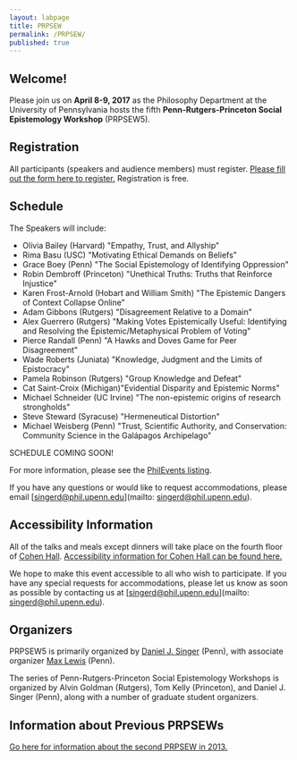 ```yaml
---
layout: labpage
title: PRPSEW
permalink: /PRPSEW/
published: true
---
```

## Welcome!

Please join us on **April 8-9, 2017** as the Philosophy Department at the University of Pennsylvania hosts the fifth **Penn-Rutgers-Princeton Social Epistemology Workshop** (PRPSEW5).

## Registration
All participants (speakers and audience members) must register.  [Please fill out the form here to register.](https://goo.gl/forms/cxecjVZsUFM4qkLi1)  Registration is free.

## Schedule

The Speakers will include:


- Olivia Bailey (Harvard) "Empathy, Trust, and Allyship"
- Rima Basu (USC) "Motivating Ethical Demands on Beliefs"
- Grace Boey (Penn) "The Social Epistemology of Identifying Oppression"
- Robin Dembroff (Princeton) "Unethical Truths: Truths that Reinforce Injustice"
- Karen Frost-Arnold (Hobart and William Smith) "The Epistemic Dangers of Context Collapse Online"
- Adam Gibbons (Rutgers) "Disagreement Relative to a Domain"
- Alex Guerrero (Rutgers) "Making Votes Epistemically Useful: Identifying and Resolving the Epistemic/Metaphysical Problem of Voting"
- Pierce Randall (Penn) "A Hawks and Doves Game for Peer Disagreement"
- Wade Roberts (Juniata) "Knowledge, Judgment and the Limits of Epistocracy"
- Pamela Robinson (Rutgers) "Group Knowledge and Defeat"
- Cat Saint-Croix (Michigan)"Evidential Disparity and Epistemic Norms"
- Michael Schneider (UC Irvine) "The non-epistemic origins of research strongholds"
- Steve Steward (Syracuse) "Hermeneutical Distortion"
- Michael Weisberg (Penn) "Trust, Scientific Authority, and Conservation: Community Science in the Galápagos Archipelago"


SCHEDULE COMING SOON!

For more information, please see the [PhilEvents listing](http://philevents.org/event/show/27513).

If you have any questions or would like to request accommodations, please email [singerd@phil.upenn.edu](mailto: singerd@phil.upenn.edu).

## Accessibility Information
All of the talks and meals except dinners will take place on the fourth floor of [Cohen Hall](http://www.facilities.upenn.edu/maps/locations/cohen-hall-claudia).  [Accessibility information for Cohen Hall can be found here.](http://www.facilities.upenn.edu/sites/default/files/pennaccess/PA0310-CohenHall.pdf)

We hope to make this event accessible to all who wish to participate.  If you have any special requests for accommodations, please let us know as soon as possible by contacting us at [singerd@phil.upenn.edu](mailto: singerd@phil.upenn.edu).

## Organizers
PRPSEW5 is primarily organized by [Daniel J. Singer](http://www.danieljsinger.com/) (Penn), with associate organizer [Max Lewis](https://philosophy.sas.upenn.edu/bio/lewis) (Penn).

The series of Penn-Rutgers-Princeton Social Epistemology Workshops is organized by Alvin Goldman (Rutgers), Tom Kelly (Princeton), and Daniel J. Singer (Penn), along with a number of graduate student organizers.

## Information about Previous PRPSEWs
[Go here for information about the second PRPSEW in 2013.](http://www.phil.upenn.edu/~singerd/PRPSEW14.html)
